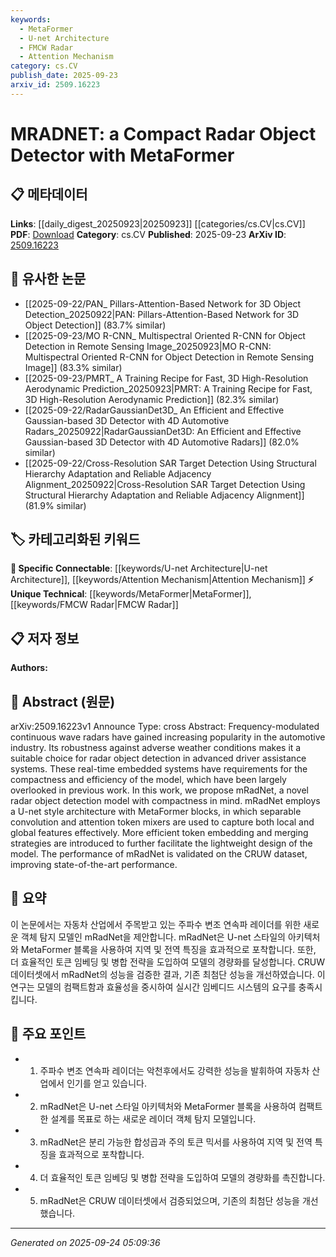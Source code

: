 ```yaml
---
keywords:
  - MetaFormer
  - U-net Architecture
  - FMCW Radar
  - Attention Mechanism
category: cs.CV
publish_date: 2025-09-23
arxiv_id: 2509.16223
---
```


<!-- KEYWORD_LINKING_METADATA:
{
  "processed_timestamp": "2025-09-24T05:09:36.316226",
  "vocabulary_version": "1.0",
  "selected_keywords": [
    "MetaFormer",
    "U-net Architecture",
    "FMCW Radar",
    "Attention Mechanism"
  ],
  "rejected_keywords": [],
  "similarity_scores": {
    "MetaFormer": 0.82,
    "U-net Architecture": 0.79,
    "FMCW Radar": 0.77,
    "Attention Mechanism": 0.85
  },
  "extraction_method": "AI_prompt_based",
  "budget_applied": true,
  "candidates_json": {
    "candidates": [
      {
        "surface": "MetaFormer",
        "canonical": "MetaFormer",
        "aliases": [
          "MetaFormer blocks"
        ],
        "category": "unique_technical",
        "rationale": "MetaFormer represents a novel architectural component that enhances radar object detection, offering a unique link to advanced model design.",
        "novelty_score": 0.75,
        "connectivity_score": 0.65,
        "specificity_score": 0.78,
        "link_intent_score": 0.82
      },
      {
        "surface": "U-net style architecture",
        "canonical": "U-net Architecture",
        "aliases": [
          "U-net"
        ],
        "category": "specific_connectable",
        "rationale": "U-net is a well-known architecture in computer vision, providing a strong link to image processing techniques.",
        "novelty_score": 0.55,
        "connectivity_score": 0.87,
        "specificity_score": 0.72,
        "link_intent_score": 0.79
      },
      {
        "surface": "Frequency-modulated continuous wave radars",
        "canonical": "FMCW Radar",
        "aliases": [
          "Frequency-modulated continuous wave radar"
        ],
        "category": "unique_technical",
        "rationale": "FMCW Radar is a specific technology crucial for automotive applications, linking to radar-based detection systems.",
        "novelty_score": 0.68,
        "connectivity_score": 0.7,
        "specificity_score": 0.8,
        "link_intent_score": 0.77
      },
      {
        "surface": "Attention token mixers",
        "canonical": "Attention Mechanism",
        "aliases": [
          "Attention mixers"
        ],
        "category": "specific_connectable",
        "rationale": "Attention mechanisms are fundamental in modern neural networks, facilitating connections to various machine learning models.",
        "novelty_score": 0.5,
        "connectivity_score": 0.9,
        "specificity_score": 0.75,
        "link_intent_score": 0.85
      }
    ],
    "ban_list_suggestions": [
      "compactness",
      "efficiency",
      "performance"
    ]
  },
  "decisions": [
    {
      "candidate_surface": "MetaFormer",
      "resolved_canonical": "MetaFormer",
      "decision": "linked",
      "scores": {
        "novelty": 0.75,
        "connectivity": 0.65,
        "specificity": 0.78,
        "link_intent": 0.82
      }
    },
    {
      "candidate_surface": "U-net style architecture",
      "resolved_canonical": "U-net Architecture",
      "decision": "linked",
      "scores": {
        "novelty": 0.55,
        "connectivity": 0.87,
        "specificity": 0.72,
        "link_intent": 0.79
      }
    },
    {
      "candidate_surface": "Frequency-modulated continuous wave radars",
      "resolved_canonical": "FMCW Radar",
      "decision": "linked",
      "scores": {
        "novelty": 0.68,
        "connectivity": 0.7,
        "specificity": 0.8,
        "link_intent": 0.77
      }
    },
    {
      "candidate_surface": "Attention token mixers",
      "resolved_canonical": "Attention Mechanism",
      "decision": "linked",
      "scores": {
        "novelty": 0.5,
        "connectivity": 0.9,
        "specificity": 0.75,
        "link_intent": 0.85
      }
    }
  ]
}
-->

# MRADNET: a Compact Radar Object Detector with MetaFormer

## 📋 메타데이터

**Links**: [[daily_digest_20250923|20250923]] [[categories/cs.CV|cs.CV]]
**PDF**: [Download](https://arxiv.org/pdf/2509.16223.pdf)
**Category**: cs.CV
**Published**: 2025-09-23
**ArXiv ID**: [2509.16223](https://arxiv.org/abs/2509.16223)

## 🔗 유사한 논문
- [[2025-09-22/PAN_ Pillars-Attention-Based Network for 3D Object Detection_20250922|PAN: Pillars-Attention-Based Network for 3D Object Detection]] (83.7% similar)
- [[2025-09-23/MO R-CNN_ Multispectral Oriented R-CNN for Object Detection in Remote Sensing Image_20250923|MO R-CNN: Multispectral Oriented R-CNN for Object Detection in Remote Sensing Image]] (83.3% similar)
- [[2025-09-23/PMRT_ A Training Recipe for Fast, 3D High-Resolution Aerodynamic Prediction_20250923|PMRT: A Training Recipe for Fast, 3D High-Resolution Aerodynamic Prediction]] (82.3% similar)
- [[2025-09-22/RadarGaussianDet3D_ An Efficient and Effective Gaussian-based 3D Detector with 4D Automotive Radars_20250922|RadarGaussianDet3D: An Efficient and Effective Gaussian-based 3D Detector with 4D Automotive Radars]] (82.0% similar)
- [[2025-09-22/Cross-Resolution SAR Target Detection Using Structural Hierarchy Adaptation and Reliable Adjacency Alignment_20250922|Cross-Resolution SAR Target Detection Using Structural Hierarchy Adaptation and Reliable Adjacency Alignment]] (81.9% similar)

## 🏷️ 카테고리화된 키워드
**🔗 Specific Connectable**: [[keywords/U-net Architecture|U-net Architecture]], [[keywords/Attention Mechanism|Attention Mechanism]]
**⚡ Unique Technical**: [[keywords/MetaFormer|MetaFormer]], [[keywords/FMCW Radar|FMCW Radar]]

## 📋 저자 정보

**Authors:** 

## 📄 Abstract (원문)

arXiv:2509.16223v1 Announce Type: cross 
Abstract: Frequency-modulated continuous wave radars have gained increasing popularity in the automotive industry. Its robustness against adverse weather conditions makes it a suitable choice for radar object detection in advanced driver assistance systems. These real-time embedded systems have requirements for the compactness and efficiency of the model, which have been largely overlooked in previous work. In this work, we propose mRadNet, a novel radar object detection model with compactness in mind. mRadNet employs a U-net style architecture with MetaFormer blocks, in which separable convolution and attention token mixers are used to capture both local and global features effectively. More efficient token embedding and merging strategies are introduced to further facilitate the lightweight design of the model. The performance of mRadNet is validated on the CRUW dataset, improving state-of-the-art performance.

## 📝 요약

이 논문에서는 자동차 산업에서 주목받고 있는 주파수 변조 연속파 레이더를 위한 새로운 객체 탐지 모델인 mRadNet을 제안합니다. mRadNet은 U-net 스타일의 아키텍처와 MetaFormer 블록을 사용하여 지역 및 전역 특징을 효과적으로 포착합니다. 또한, 더 효율적인 토큰 임베딩 및 병합 전략을 도입하여 모델의 경량화를 달성합니다. CRUW 데이터셋에서 mRadNet의 성능을 검증한 결과, 기존 최첨단 성능을 개선하였습니다. 이 연구는 모델의 컴팩트함과 효율성을 중시하여 실시간 임베디드 시스템의 요구를 충족시킵니다.

## 🎯 주요 포인트

- 1. 주파수 변조 연속파 레이더는 악천후에서도 강력한 성능을 발휘하여 자동차 산업에서 인기를 얻고 있습니다.
- 2. mRadNet은 U-net 스타일 아키텍처와 MetaFormer 블록을 사용하여 컴팩트한 설계를 목표로 하는 새로운 레이더 객체 탐지 모델입니다.
- 3. mRadNet은 분리 가능한 합성곱과 주의 토큰 믹서를 사용하여 지역 및 전역 특징을 효과적으로 포착합니다.
- 4. 더 효율적인 토큰 임베딩 및 병합 전략을 도입하여 모델의 경량화를 촉진합니다.
- 5. mRadNet은 CRUW 데이터셋에서 검증되었으며, 기존의 최첨단 성능을 개선했습니다.


---

*Generated on 2025-09-24 05:09:36*